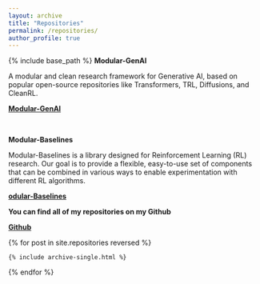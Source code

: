 ```yaml
---
layout: archive
title: "Repositories"
permalink: /repositories/
author_profile: true
---
```


{% include base_path %}
**Modular-GenAI**

A modular and clean research framework for Generative AI, based on popular open-source repositories like Transformers, TRL, Diffusions, and CleanRL.

[**Modular-GenAI**](https://github.com/AbdullahVanlioglu/Modular-GenAI)

<br>

**Modular-Baselines**

Modular-Baselines is a library designed for Reinforcement Learning (RL) research. Our goal is to provide a flexible, easy-to-use set of components that can be combined in various ways to enable experimentation with different RL algorithms.

[**odular-Baselines**](https://github.com/AbdullahVanlioglu/Modular-Baselines)


**You can find all of my repositories on my Github**

[**Github**](https://github.com/AbdullahVanlioglu)


{% for post in site.repositories reversed %}

    {% include archive-single.html %}

{% endfor %}
